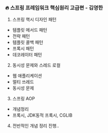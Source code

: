 ### 🔥 스프링 프레임워크 핵심원리 고급편 - 김영한
1. 스프링 핵시 디자인 패턴
- 템플릿 메서드 패턴
- 전략 패턴
- 템플릿 콜백 패턴
- 프록시 패턴
- 데코레이터 패턴
2. 동시성 문제와 스레드 로컬
- 웹 애플리케이션
- 멀티 쓰레드
- 동시성 문제
3. 스프링 AOP
- 개념정리
- 프록시, JDK동적 프록시, CGLIB

4. 전반적인 개념 정리 진행..
